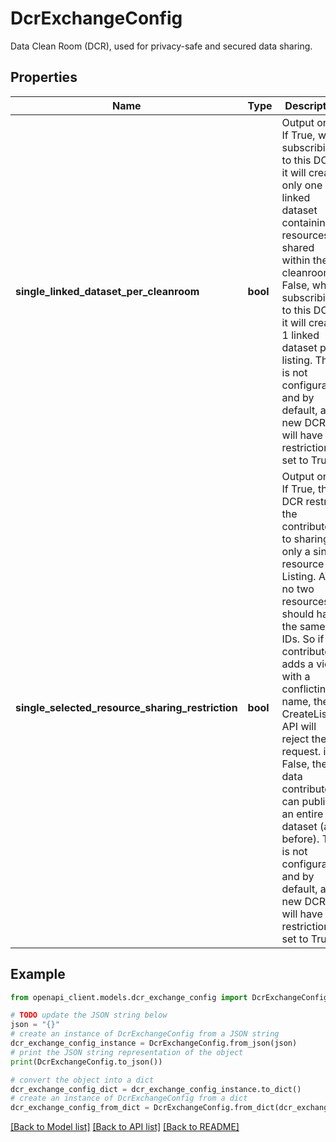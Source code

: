 # DcrExchangeConfig

Data Clean Room (DCR), used for privacy-safe and secured data sharing.

## Properties

Name | Type | Description | Notes
------------ | ------------- | ------------- | -------------
**single_linked_dataset_per_cleanroom** | **bool** | Output only. If True, when subscribing to this DCR, it will create only one linked dataset containing all resources shared within the cleanroom. If False, when subscribing to this DCR, it will create 1 linked dataset per listing. This is not configurable, and by default, all new DCRs will have the restriction set to True. | [optional] [readonly] 
**single_selected_resource_sharing_restriction** | **bool** | Output only. If True, this DCR restricts the contributors to sharing only a single resource in a Listing. And no two resources should have the same IDs. So if a contributor adds a view with a conflicting name, the CreateListing API will reject the request. if False, the data contributor can publish an entire dataset (as before). This is not configurable, and by default, all new DCRs will have the restriction set to True. | [optional] [readonly] 

## Example

```python
from openapi_client.models.dcr_exchange_config import DcrExchangeConfig

# TODO update the JSON string below
json = "{}"
# create an instance of DcrExchangeConfig from a JSON string
dcr_exchange_config_instance = DcrExchangeConfig.from_json(json)
# print the JSON string representation of the object
print(DcrExchangeConfig.to_json())

# convert the object into a dict
dcr_exchange_config_dict = dcr_exchange_config_instance.to_dict()
# create an instance of DcrExchangeConfig from a dict
dcr_exchange_config_from_dict = DcrExchangeConfig.from_dict(dcr_exchange_config_dict)
```
[[Back to Model list]](../README.md#documentation-for-models) [[Back to API list]](../README.md#documentation-for-api-endpoints) [[Back to README]](../README.md)


